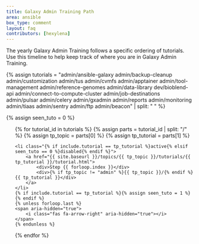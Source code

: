 ```yaml
---
title: Galaxy Admin Training Path
area: ansible
box_type: comment
layout: faq
contributors: [hexylena]
---
```


The yearly Galaxy Admin Training follows a specific ordering of tutorials. Use this timeline to help keep track of where you are in Galaxy Admin Training.

{% assign tutorials = "admin/ansible-galaxy admin/backup-cleanup admin/customization admin/tus admin/cvmfs admin/apptainer admin/tool-management admin/reference-genomes admin/data-library dev/bioblend-api admin/connect-to-compute-cluster admin/job-destinations admin/pulsar admin/celery admin/gxadmin admin/reports admin/monitoring admin/tiaas admin/sentry admin/ftp admin/beacon" | split: " " %}


{% assign seen_tuto = 0 %}
<ol id="git-gat-timeline">
{% for tutorial_id in tutorials %}
    {% assign parts = tutorial_id | split: "/" %}
    {% assign tp_topic = parts[0] %}
    {% assign tp_tutorial = parts[1] %}

    <li class="{% if include.tutorial == tp_tutorial %}active{% elsif seen_tuto == 0 %}disabled{% endif %}">
        <a href="{{ site.baseurl }}/topics/{{ tp_topic }}/tutorials/{{ tp_tutorial }}/tutorial.html">
            <div>Step {{ forloop.index }}</div>
            <div>{% if tp_topic != "admin" %}{{ tp_topic }}/{% endif %}{{ tp_tutorial }}</div>
        </a>
    </li>
    {% if include.tutorial == tp_tutorial %}{% assign seen_tuto = 1 %}{% endif %}
    {% unless forloop.last %}
    <span aria-hidden="true">
        <i class="fas fa-arrow-right" aria-hidden="true"></i>
    </span>
    {% endunless %}
{% endfor %}
</ol>
